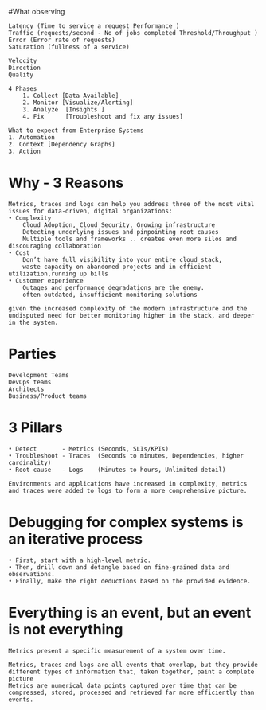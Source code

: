 #What observing

	Latency (Time to service a request Performance )
	Traffic (requests/second - No of jobs completed Threshold/Throughput )
	Error (Error rate of requests)
	Saturation (fullness of a service)
	
	Velocity
	Direction
	Quality
	
	4 Phases
		1. Collect [Data Available]
		2. Monitor [Visualize/Alerting]
		3. Analyze	[Insights ]
		4. Fix		[Troubleshoot and fix any issues]
	
	What to expect from Enterprise Systems
	1. Automation
	2. Context [Dependency Graphs]
	3. Action

	
# Why - 3 Reasons
	Metrics, traces and logs can help you address three of the most vital issues for data-driven, digital organizations:
	• Complexity
		Cloud Adoption, Cloud Security, Growing infrastructure
		Detecting underlying issues and pinpointing root causes
		Multiple tools and frameworks .. creates even more silos and discouraging collaboration
	• Cost
		Don’t have full visibility into your entire cloud stack,
		waste capacity on abandoned projects and in efficient utilization,running up bills
	• Customer experience
		Outages and performance degradations are the enemy.
		often outdated, insufficient monitoring solutions

	given the increased complexity of the modern infrastructure and the undisputed need for better monitoring higher in the stack, and deeper in the system.

# Parties
	Development Teams
	DevOps teams
	Architects
	Business/Product teams
# 3 Pillars
	• Detect       - Metrics (Seconds, SLIs/KPIs)
	• Troubleshoot - Traces  (Seconds to minutes, Dependencies, higher cardinality)
	• Root cause   - Logs	 (Minutes to hours, Unlimited detail)

	Environments and applications have increased in complexity, metrics and traces were added to logs to form a more comprehensive picture.
	
# Debugging for complex systems is an iterative process
	• First, start with a high-level metric.
	• Then, drill down and detangle based on fine-grained data and observations.
	• Finally, make the right deductions based on the provided evidence.

# Everything is an event, but an event is not everything
	
	Metrics present a specific measurement of a system over time.
	
	Metrics, traces and logs are all events that overlap, but they provide different types of information that, taken together, paint a complete picture
	Metrics are numerical data points captured over time that can be compressed, stored, processed and retrieved far more efficiently than events.